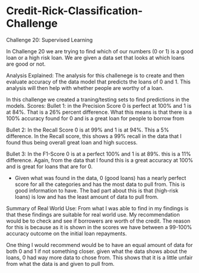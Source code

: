 # Credit-Rick-Classification-Challenge
Challenge 20: Supervised Learning

In Challenge 20 we are trying to find which of our numbers (0 or 1) is a good loan or a high risk loan. We are given a data set that looks at which loans are good or not. 

Analysis Explained:
The analysis for this challenege is to create and then evaluate accuracy of the data model that predicts the loans of 0 and 1. This analysis will then help with whether people are worthy of a loan.

In this challenge we created a traning/testing sets to find predictions in the models.
Scores:
Bullet 1: in the Precision Score 0 is perfect at 100% and 1 is at 84%. That is a 26% percent difference. What this means is that there is a 100% accuracy found for 0 and is a great loan for people to borrow from

Bullet 2: In the Recall Score 0 is at 99% and 1 is at 94%. This a 5% difference. In the Recall score, this shows a 99% recall in the data that I found thus being overall great loan and high success.

Bullet 3: In the F1-Score 0 is at a perfect 100% and 1 is at 89%. this is a 11% difference. Again, from the data that I found this is a great accuracy at 100% and is great for loans that are for 0.

- Given what was found in the data, 0 (good loans) has a nearly perfect score for all the categories and has the most data to pull from. This is good information to have. The bad part about this is that (high-risk loans) is low and has the least amount of data to pull from. 

Summary of Real World Use:
From what I was able to find in my findings is that these findings are suitable for real world use. My recommendation would be to check and see if borrowers are worth of the credit. The reason for this is because as it is shown in the scores we have between a 99-100% accuracy outcome on the initial loan repayments. 

One thing I would recommend would be to have an equal amount of data for both 0 and 1 if not something closer. given what the data shows about the loans, 0 had way more data to chose from. This shows that it is a little unfair from what the data is and given to pull from.
